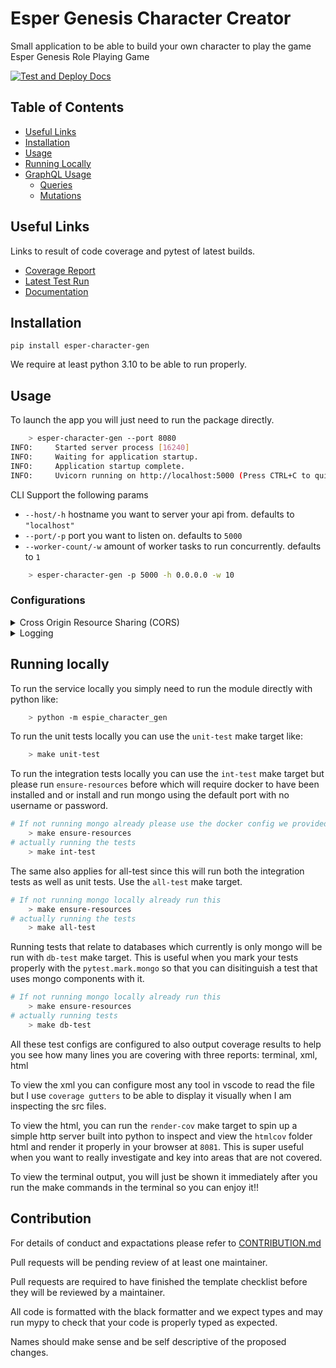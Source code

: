 # Esper Genesis Character Creator

Small application to be able to build your own character to play the game Esper Genesis Role Playing Game

[![Test and Deploy Docs](https://github.com/Carrera-Dev-Consulting/esper-genesis-character-creator/actions/workflows/deploy-docs.yaml/badge.svg)](https://github.com/Carrera-Dev-Consulting/esper-genesis-character-creator/actions/workflows/deploy-docs.yaml)

## Table of Contents

- [Useful Links](#useful-links)
- [Installation](#installation)
- [Usage](#usage)
- [Running Locally](#running-locally)
- [GraphQL Usage](#graphql-usage)
  - [Queries](#queries)
  - [Mutations](#mutations)

## Useful Links

Links to result of code coverage and pytest of latest builds.

- [Coverage Report](https://consulting.gxldcptrick.dev/esper-genesis-character-creator/coverage/)
- [Latest Test Run](https://consulting.gxldcptrick.dev/esper-genesis-character-creator/coverage/report.html)
- [Documentation](https://consulting.gxldcptrick.dev/esper-genesis-character-creator/)

## Installation

`pip install esper-character-gen`

We require at least python 3.10 to be able to run properly.

## Usage

To launch the app you will just need to run the package directly.

```bash
    > esper-character-gen --port 8080
INFO:     Started server process [16240]
INFO:     Waiting for application startup.
INFO:     Application startup complete.
INFO:     Uvicorn running on http://localhost:5000 (Press CTRL+C to quit)
```

CLI Support the following params

- `--host/-h` hostname you want to server your api from. defaults to `"localhost"`
- `--port/-p` port you want to listen on. defaults to `5000`
- `--worker-count/-w` amount of worker tasks to run concurrently. defaults to `1`

```bash
    > esper-character-gen -p 5000 -h 0.0.0.0 -w 10
```

### Configurations

<details>
    <summary>Cross Origin Resource Sharing (CORS)</summary>

| Environment Variables    | Description                                                |
| ------------------------ | ---------------------------------------------------------- |
| `CORS_ORIGINS`           | Comma separated list of origins to allow. Default: `["*"]` |
| `CORS_ALLOW_CREDENTIALS` | Whether or not to allow credentials. Default: `True`       |
| `CORS_METHODS`           | Comma separated list of methods to allow. Default: `["*"]` |
| `CORS_HEADERS`           | Comma separated list of headers to allow. Default: `["*"]` |

</details>

<details>
    <summary>Logging</summary>

| Environment Variables | Description                              |
| --------------------- | ---------------------------------------- |
| `LOG_LEVEL`           | The log level to use. Default: `"DEBUG"` |

</details>

## Running locally

To run the service locally you simply need to run the module directly with python like:

```bash
    > python -m espie_character_gen
```

To run the unit tests locally you can use the `unit-test` make target like:

```bash
    > make unit-test
```

To run the integration tests locally you can use the `int-test` make target but please run `ensure-resources` before which will require docker to have been installed and or install and run mongo using the default port with no username or password.

```bash
# If not running mongo already please use the docker config we provided in the compose file
    > make ensure-resources
# actually running the tests
    > make int-test
```

The same also applies for all-test since this will run both the integration tests as well as unit tests.
Use the `all-test` make target.

```bash
# If not running mongo locally already run this
    > make ensure-resources
# actually running the tests
    > make all-test
```

Running tests that relate to databases which currently is only mongo will be run with `db-test` make target. This is useful when you mark your tests properly with the `pytest.mark.mongo` so that you can disitinguish a test that uses mongo components with it.

```bash
# If not running mongo locally already run this
    > make ensure-resources
# actually running tests
    > make db-test
```

All these test configs are configured to also output coverage results to help you see how many lines you are covering with three reports: terminal, xml, html

To view the xml you can configure most any tool in vscode to read the file but I use `coverage gutters` to be able to display it visually when I am inspecting the src files.

To view the html, you can run the `render-cov` make target to spin up a simple http server built into python to inspect and view the `htmlcov` folder html and render it properly in your browser at `8081`. This is super useful when you want to really investigate and key into areas that are not covered.

To view the terminal output, you will just be shown it immediately after you run the make commands in the terminal so you can enjoy it!!

## Contribution

For details of conduct and expactations please refer to [CONTRIBUTION.md](https://github.com/Carrera-Dev-Consulting/esper-genesis-character-creator/blob/main/CONTRIBUTING.md)

Pull requests will be pending review of at least one maintainer.

Pull requests are required to have finished the template checklist before they will be reviewed by a maintainer.

All code is formatted with the black formatter and we expect types and may run mypy to check that your code is properly typed as expected.

Names should make sense and be self descriptive of the proposed changes.
